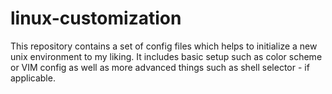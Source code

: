 # linux-customization
This repository contains a set of config files which helps to initialize a new unix environment to my liking. It includes basic setup such as color scheme or VIM config as well as more advanced things such as shell selector - if applicable.
